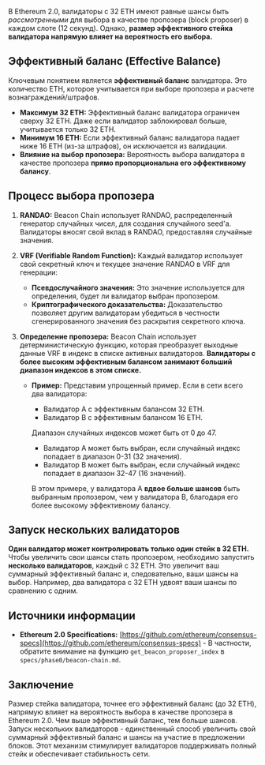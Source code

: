 
В Ethereum 2.0, валидаторы с 32 ETH имеют равные шансы быть *рассмотренными* для выбора в качестве пропозера (block proposer) в каждом слоте (12 секунд). Однако, **размер эффективного стейка валидатора напрямую влияет на вероятность его выбора.**

## Эффективный баланс (Effective Balance)

Ключевым понятием является **эффективный баланс** валидатора.  Это количество ETH, которое учитывается при выборе пропозера и расчете вознаграждений/штрафов.  

* **Максимум 32 ETH:** Эффективный баланс валидатора ограничен сверху 32 ETH. Даже если валидатор заблокировал больше, учитывается только 32 ETH.
* **Минимум 16 ETH:** Если эффективный баланс валидатора падает ниже 16 ETH (из-за штрафов), он исключается из валидации.
* **Влияние на выбор пропозера:** Вероятность выбора валидатора в качестве пропозера **прямо пропорциональна его эффективному балансу**.

## Процесс выбора пропозера

1. **RANDAO:**  Beacon Chain использует RANDAO, распределенный генератор случайных чисел, для создания случайного seed'а. Валидаторы вносят свой вклад в RANDAO, предоставляя случайные значения.

2. **VRF (Verifiable Random Function):** Каждый валидатор использует свой секретный ключ и текущее значение RANDAO в VRF для генерации:
    * **Псевдослучайного значения:**  Это значение используется для определения, будет ли валидатор выбран пропозером.
    * **Криптографического доказательства:** Доказательство позволяет другим валидаторам убедиться в честности сгенерированного значения без раскрытия секретного ключа.

3. **Определение пропозера:**  Beacon Chain использует детерминистическую функцию, которая преобразует выходные данные VRF в индекс в списке активных валидаторов.  **Валидаторы с более высоким эффективным балансом занимают  больший диапазон  индексов в этом списке.**

    * **Пример:** Представим упрощенный пример.  Если в сети всего два валидатора:
        * Валидатор A с эффективным балансом 32 ETH.
        * Валидатор B с эффективным балансом 16 ETH.
        
        Диапазон случайных индексов может быть от 0 до 47.

        * Валидатор A  может быть выбран, если случайный индекс попадает в диапазон 0-31 (32 значения).
        * Валидатор B может быть выбран, если случайный индекс попадает в диапазон 32-47 (16 значений).

        В этом примере, у валидатора A **вдвое больше шансов** быть выбранным пропозером, чем у валидатора B,  благодаря его более высокому эффективному балансу.

## Запуск нескольких валидаторов

**Один валидатор может контролировать только один стейк в 32 ETH.** Чтобы увеличить свои шансы стать пропозером, необходимо запустить **несколько валидаторов**, каждый с 32 ETH.  Это увеличит ваш суммарный эффективный баланс и, следовательно, ваши шансы на выбор.  Например, два валидатора с 32 ETH удвоят ваши шансы по сравнению с одним.

## Источники информации 

* **Ethereum 2.0 Specifications:** [https://github.com/ethereum/consensus-specs](https://github.com/ethereum/consensus-specs) - В частности, обратите внимание на функцию `get_beacon_proposer_index` в `specs/phase0/beacon-chain.md`. 

## Заключение

Размер стейка валидатора, точнее его эффективный баланс (до 32 ETH),  напрямую влияет на вероятность выбора в качестве пропозера в Ethereum 2.0.  Чем выше эффективный баланс, тем больше шансов.  Запуск нескольких валидаторов - единственный способ увеличить свой суммарный эффективный баланс и шансы на участие в предложении блоков.  Этот механизм стимулирует валидаторов поддерживать полный стейк и обеспечивает стабильность сети.